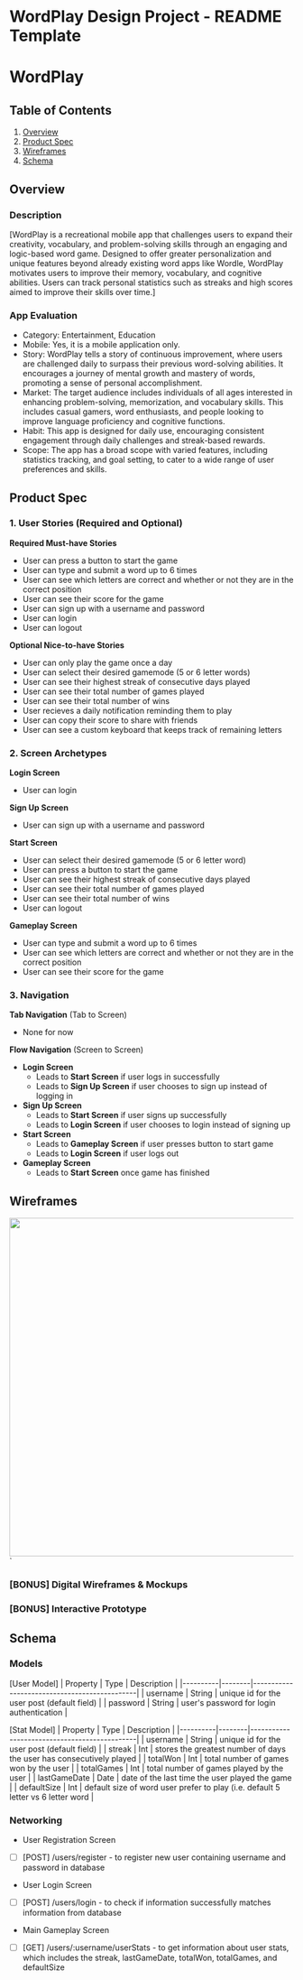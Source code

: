 WordPlay Design Project - README Template
===

# WordPlay

## Table of Contents

1. [Overview](#Overview)
2. [Product Spec](#Product-Spec)
3. [Wireframes](#Wireframes)
4. [Schema](#Schema)

## Overview

### Description

[WordPlay is a recreational mobile app that challenges users to expand their creativity, vocabulary, and problem-solving skills through an engaging and logic-based word game. Designed to offer greater personalization and unique features beyond already existing word apps like Wordle, WordPlay motivates users to improve their memory, vocabulary, and cognitive abilities. Users can track personal statistics such as streaks and high scores aimed to improve their skills over time.]

### App Evaluation

* Category: Entertainment, Education
* Mobile: Yes, it is a mobile application only.
* Story: WordPlay tells a story of continuous improvement, where users are challenged daily to surpass their previous word-solving abilities. It encourages a journey of mental growth and mastery of words, promoting a sense of personal accomplishment.
* Market: The target audience includes individuals of all ages interested in enhancing problem-solving, memorization, and vocabulary skills. This includes casual gamers, word enthusiasts, and people looking to improve language proficiency and cognitive functions.
* Habit: This app is designed for daily use, encouraging consistent engagement through daily challenges and streak-based rewards.
* Scope: The app has a broad scope with varied features, including statistics tracking, and goal setting, to cater to a wide range of user preferences and skills.

## Product Spec

### 1. User Stories (Required and Optional)

**Required Must-have Stories**

* User can press a button to start the game
* User can type and submit a word up to 6 times
* User can see which letters are correct and whether or not they are in the correct position
* User can see their score for the game
* User can sign up with a username and password
* User can login
* User can logout

**Optional Nice-to-have Stories**

* User can only play the game once a day
* User can select their desired gamemode (5 or 6 letter words)
* User can see their highest streak of consecutive days played
* User can see their total number of games played
* User can see their total number of wins
* User recieves a daily notification reminding them to play
* User can copy their score to share with friends
* User can see a custom keyboard that keeps track of remaining letters

### 2. Screen Archetypes

**Login Screen**
* User can login
  
**Sign Up Screen**
* User can sign up with a username and password
  
**Start Screen**
* User can select their desired gamemode (5 or 6 letter word)
* User can press a button to start the game
* User can see their highest streak of consecutive days played
* User can see their total number of games played
* User can see their total number of wins
* User can logout
  
**Gameplay Screen**
* User can type and submit a word up to 6 times
* User can see which letters are correct and whether or not they are in the correct position
* User can see their score for the game

### 3. Navigation

**Tab Navigation** (Tab to Screen)

- None for now

**Flow Navigation** (Screen to Screen)

- **Login Screen**
  * Leads to **Start Screen** if user logs in successfully
  * Leads to **Sign Up Screen** if user chooses to sign up instead of logging in
- **Sign Up Screen**
  * Leads to **Start Screen** if user signs up successfully
  * Leads to **Login Screen** if user chooses to login instead of signing up
- **Start Screen**
  * Leads to **Gameplay Screen** if user presses button to start game
  * Leads to **Login Screen** if user logs out
- **Gameplay Screen**
  * Leads to **Start Screen** once game has finished

## Wireframes

<img src="https://i.imgur.com/f1MkShs.jpeg" width=600>`

### [BONUS] Digital Wireframes & Mockups

### [BONUS] Interactive Prototype

## Schema 


### Models

[User Model]
| Property | Type   | Description                                  |
|----------|--------|----------------------------------------------|
| username | String | unique id for the user post (default field)   |
| password | String | user's password for login authentication      |

[Stat Model]
| Property | Type   | Description                                  |
|----------|--------|----------------------------------------------|
| username | String | unique id for the user post (default field)   |
| streak | Int | stores the greatest number of days the user has consecutively played |
| totalWon | Int | total number of games won by the user   |
| totalGames | Int | total number of games played by the user   |
| lastGameDate | Date | date of the last time the user played the game  |
| defaultSize | Int | default size of word user prefer to play (i.e. default 5 letter vs 6 letter word |


### Networking
 - User Registration Screen
- [ ] [POST] /users/register - to register new user containing username and password in database
 - User Login Screen
- [ ] [POST] /users/login - to check if information successfully matches information from database 
 - Main Gameplay Screen
- [ ] [GET] /users/:username/userStats - to get information about user stats, which includes the streak, lastGameDate, totalWon, totalGames, and defaultSize 

